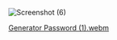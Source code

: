 ![Screenshot (6)](https://github.com/user-attachments/assets/ebb661d8-9c63-4a8b-b025-2c80cb8b1777)

[Generator Password (1).webm](https://github.com/user-attachments/assets/f1576fb2-1e4a-4800-82d8-5e76ef4d9492)
